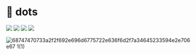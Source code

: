 # 📁 dots
<a href="https://archlinux.org/"><img src="https://img.shields.io/badge/Arch%20Linux-1793D1?logo=arch-linux&logoColor=fff&style=flat"></a>
<a href="https://www.vim.org/"><img src="https://img.shields.io/badge/VIM-%2311AB00.svg?style=flat&logo=vim&logoColor=white"></a>
<a href="https://kernel.org/"><img src="https://img.shields.io/badge/Linux-FCC624?style=flat&logo=linux&logoColor=black"></a>
<a href="https://www.gnu.org/software/bash/"><img src="https://img.shields.io/badge/Bash-%23121011.svg?style=flat&logo=gnu-bash&logoColor=white"></a>
</p>

![68747470733a2f2f692e696d6775722e636f6d2f7a34645233594e2e706e67 1(1)](https://github.com/user-attachments/assets/d4c5590d-1423-4f58-9501-0e5f9532f971)
